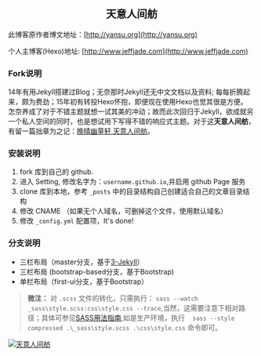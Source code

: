 <h2 align="center">天意人间舫</h2>

此博客原作者博文地址：[http://yansu.org](http://yansu.org)

个人主博客(Hexo)地址: [http://www.jeffjade.com](http://www.jeffjade.com)

### Fork说明
14年有用Jekyll搭建过Blog；无奈那时Jekyll还无中文文档以及资料; 每每折腾起来，颇为费劲；15年初有转投Hexo怀抱，即便现在使用Hexo也觉其很是方便。
怎奈养成了对于不错主题就想一试其美的冲动；故而此次回归于Jekyll，欲成就另一个私人空间的同时，也是想试用下写得不错的响应式主题。对于这**天意人间舫**，有留一篇拙章为之记：[晚晴幽草轩,天意人间舫](http://www.jeffjade.com/2016/01/22/2016-01-22-jeffjade-and-nicejade/)。

### 安装说明

1. fork 库到自己的 github.
2. 进入 Setting, 修改名字为：`username.github.io`,并启用 github Page 服务
3. clone 库到本地，参考 `_posts` 中的目录结构自己创建适合自己的文章目录结构
4. 修改 CNAME （如果无个人域名，可删掉这个文件，使用默认域名）
5. 修改 `_config.yml` 配置项，It's done!

### 分支说明

- 三栏布局（master分支，基于[3-Jekyll](https://github.com/P233/3-Jekyll)）
- 三栏布局 (bootstrap-based分支，基于Bootstrap)
- 单栏布局（first-ui分支，基于Bootstrap）

>**微注：** 对 `.scss` 文件的转化，只需执行： `sass --watch _sass\style.scss:css\style.css --trace`,当然，这需要注意下相对路径；具体可参见[SASS用法指南](http://www.ruanyifeng.com/blog/2012/06/sass.html),如是生产环境，执行 `　sass --style compressed .\_sass\style.scss .\css\style.css` 命令即可。

[![天意人间舫](https://i.loli.net/2017/08/03/5983094a78592.jpg)](https://imgly.net/i/CfH)

